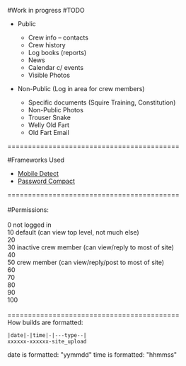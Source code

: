 #Work in progress
#TODO
* Public
  * Crew info – contacts
  * Crew history
  * Log books (reports)
  * News
  * Calendar c/ events
  * Visible Photos

* Non-Public (Log in area for crew members)
  * Specific documents (Squire Training, Constitution)
  * Non-Public Photos
  * Trouser Snake
  * Welly Old Fart
  * Old Fart Email

==========================================<br>

#Frameworks Used
* <a href="http://mobiledetect.net/">Mobile Detect</a>
* <a href="https://travis-ci.org/ircmaxell/password_compat">Password Compact</a>

==========================================<br>
<br>
#Permissions:<br>
<br>
0  not logged in<br>
10 default (can view top level, not much else)<br>
20<br>
30 inactive crew member (can view/reply to most of site)<br>
40<br>
50 crew member (can view/reply/post to most of site)<br>
60<br>
70<br>
80<br>
90<br>
100<br>
<br>
==========================================<br>
How builds are formatted:
```
|date|-|time|-|---type--|
xxxxxx-xxxxxx-site_upload
```
date is formatted: "yymmdd"
time is formatted: "hhmmss"